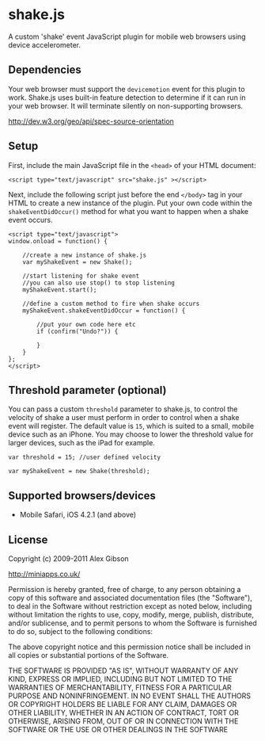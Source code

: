 shake.js
=======================================

A custom 'shake' event JavaScript plugin for mobile web browsers using device accelerometer.

Dependencies
---------------------------------------

Your web browser must support the `devicemotion` event for this plugin to work. Shake.js uses built-in feature detection to determine if it can run in your web browser. It will terminate silently on non-supporting browsers.

http://dev.w3.org/geo/api/spec-source-orientation

Setup
---------------------------------------

First, include the main JavaScript file in the `<head>` of your HTML document:

	<script type="text/javascript" src="shake.js" ></script>

Next, include the following script just before the end `</body>` tag in your HTML to create a new instance of the plugin. Put your own code within the `shakeEventDidOccur()` method for what you want to happen when a shake event occurs.

	<script type="text/javascript"> 
	window.onload = function() {

		//create a new instance of shake.js
		var myShakeEvent = new Shake();

		//start listening for shake event 
		//you can also use stop() to stop listening
		myShakeEvent.start();
	
		//define a custom method to fire when shake occurs
		myShakeEvent.shakeEventDidOccur = function() {
	
			//put your own code here etc
			if (confirm("Undo?")) {

			}
		}
	};
	</script>

Threshold parameter (optional)
---------------------------------------

You can pass a custom `threshold` parameter to shake.js, to control the velocity of shake a user must perform in order to control when a shake event will register. The default value is `15`, which is suited to a small, mobile device such as an iPhone. You may choose to lower the threshold value for larger devices, such as the iPad for example.
	
	var threshold = 15; //user defined velocity

	var myShakeEvent = new Shake(threshold);
	
Supported browsers/devices
---------------------------------------

- Mobile Safari, iOS 4.2.1 (and above)
	
License
---------------------------------------

Copyright (c) 2009-2011 Alex Gibson

http://miniapps.co.uk/

Permission is hereby granted, free of charge, to any person obtaining a copy of this software and associated documentation files (the "Software"), to deal in the Software without restriction except as noted below, including without limitation the rights to use, copy, modify, merge, publish, distribute, and/or sublicense, and to permit persons to whom the Software is furnished to do so, subject to the following conditions:

The above copyright notice and this permission notice shall be included in all copies or substantial portions of the Software.

THE SOFTWARE IS PROVIDED "AS IS", WITHOUT WARRANTY OF ANY KIND, EXPRESS OR IMPLIED, INCLUDING BUT NOT LIMITED TO THE WARRANTIES OF MERCHANTABILITY, FITNESS FOR A PARTICULAR PURPOSE AND NONINFRINGEMENT. IN NO EVENT SHALL THE AUTHORS OR COPYRIGHT HOLDERS BE LIABLE FOR ANY CLAIM, DAMAGES OR OTHER LIABILITY, WHETHER IN AN ACTION OF CONTRACT, TORT OR OTHERWISE, ARISING FROM, OUT OF OR IN CONNECTION WITH THE SOFTWARE OR THE USE OR OTHER DEALINGS IN THE SOFTWARE